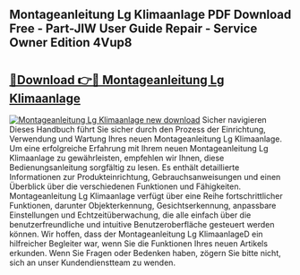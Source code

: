 ## Montageanleitung Lg Klimaanlage PDF Download Free - Part-JIW User Guide Repair - Service Owner Edition 4Vup8

# <h2><a href="http://df7dw46.blite.top/?on=Montageanleitung+Lg+Klimaanlage">🔗Download 👉🔴 Montageanleitung Lg Klimaanlage</a></h2>

[![Montageanleitung Lg Klimaanlage new download](https://i.imgur.com/lujVjoI.png)](http://df7dw46.blite.top/?on=Montageanleitung+Lg+Klimaanlage)
Sicher navigieren Dieses Handbuch führt Sie sicher durch den Prozess der Einrichtung, Verwendung und Wartung Ihres neuen Montageanleitung Lg Klimaanlage. Um eine erfolgreiche Erfahrung mit Ihrem neuen Montageanleitung Lg Klimaanlage zu gewährleisten, empfehlen wir Ihnen, diese Bedienungsanleitung sorgfältig zu lesen. Es enthält detaillierte Informationen zur Produkteinrichtung, Gebrauchsanweisungen und einen Überblick über die verschiedenen Funktionen und Fähigkeiten. Montageanleitung Lg Klimaanlage verfügt über eine Reihe fortschrittlicher Funktionen, darunter Objekterkennung, Gesichtserkennung, anpassbare Einstellungen und Echtzeitüberwachung, die alle einfach über die benutzerfreundliche und intuitive Benutzeroberfläche gesteuert werden können. Wir hoffen, dass der Montageanleitung Lg KlimaanlageD ein hilfreicher Begleiter war, wenn Sie die Funktionen Ihres neuen Artikels erkunden. Wenn Sie Fragen oder Bedenken haben, zögern Sie bitte nicht, sich an unser Kundendienstteam zu wenden.
